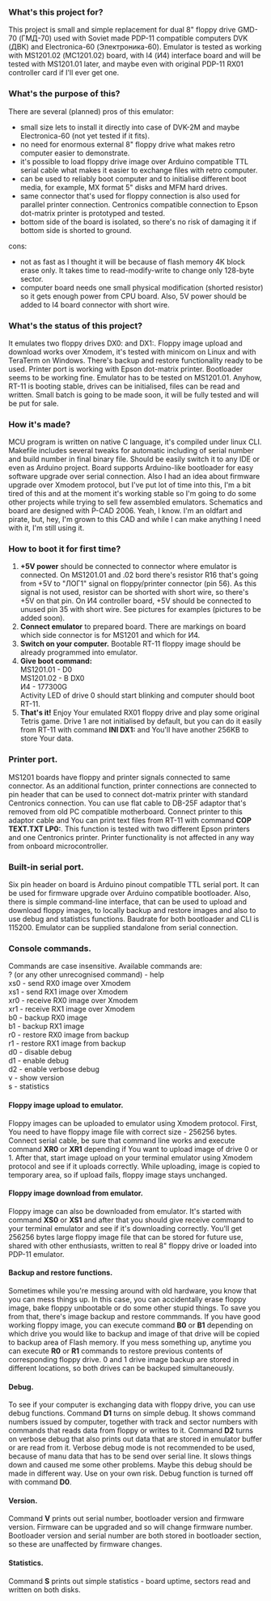 ### What's this project for?
This project is small and simple replacement for dual 8" floppy drive GMD-70 (ГМД-70) used with Soviet made PDP-11 compatible computers DVK (ДВК) and Electronica-60 (Электроника-60). Emulator is tested as working with MS1201.02 (МС1201.02) board, with I4 (И4) interface board and will be tested with MS1201.01 later, and maybe even with original PDP-11 RX01 controller card if I'll ever get one.

### What's the purpose of this?
There are several (planned) pros of this emulator:
- small size lets to install it directly into case of DVK-2M and maybe Electronica-60 (not yet tested if it fits).
- no need for enormous external 8" floppy drive what makes retro computer easier to demonstrate.
- it's possible to load floppy drive image over Arduino compatible TTL serial cable what makes it easier to exchange files with retro computer.
-  can be used to reliably boot computer and to initialise different boot media, for example, MX format 5" disks and MFM hard drives.
-  same connector that's used for floppy connection is also used for parallel printer connection. Centronics compatible connection to Epson dot-matrix printer is prototyped and tested.
- bottom side of the board is isolated, so there's no risk of damaging it if bottom side is shorted to ground.

cons:
- not as fast as I thought it will be because of flash memory 4K block erase only. It takes time to read-modify-write to change only 128-byte sector.
- computer board needs one small physical modification (shorted resistor) so it gets enough power from CPU board. Also, 5V power should be added to I4 board connector with short wire.

### What's the status of this project?
It emulates two floppy drives DX0: and DX1:. Floppy image upload and download works over Xmodem, it's tested with minicom on Linux and with TeraTerm on Windows. There's backup and restore functionality ready to be used. Printer port is working with Epson dot-matrix printer. Bootloader seems to be working fine. Emulator has to be tested on MS1201.01. Anyhow, RT-11 is booting stable, drives can be initialised, files can be read and written. Small batch is going to be made soon, it will be fully tested and will be put for sale.

### How it's made?
MCU program is written on native C language, it's compiled under linux CLI. Makefile includes several tweaks for automatic including of serial number and build number in final binary file. Should be easily switch it to any IDE or even as Arduino project. Board supports Arduino-like bootloader for easy software upgrade over serial connection. Also I had an idea about firmware upgrade over Xmodem protocol, but I've put lot of time into this, I'm a bit tired of this and at the moment it's working stable so I'm going to do some other projects while trying to sell few assembled emulators. Schematics and board are designed with P-CAD 2006. Yeah, I know. I'm an oldfart and pirate, but, hey, I'm grown to this CAD and while I can make anything I need with it, I'm still using it.

### How to boot it for first time?
1. **+5V power** should be connected to connector where emulator is connected. On MS1201.01 and .02 bord there's resistor R16 that's going from +5V to "ЛОГ1" signal on floppy/printer connector (pin 56). As this signal is not used, resistor can be shorted with short wire, so there's +5V on that pin.
On И4 controller board, +5V should be connected to unused pin 35 with short wire. See pictures for examples (pictures to be added soon).  
2. **Connect emulator** to prepared board. There are markings on board which side connector is for MS1201 and which for И4.
3. **Switch on your computer.** Bootable RT-11 floppy image should be already programmed into emulator.
4. **Give boot command:**\
    MS1201.01 - D0\
    MS1201.02 - B DX0\
    И4 - 177300G\
   Activity LED of drive 0 should start blinking and computer should boot RT-11.
5. **That's it!** Enjoy Your emulated RX01 floppy drive and play some original Tetris game. Drive 1 are not initialised by default, but you can do it easily from RT-11 with command **INI DX1:** and You'll have another 256KB to store Your data.

### Printer port.
MS1201 boards have floppy and printer signals connected to same connector. As an additional function, printer connections are connected to pin header that can be used to connect dot-matrix printer with standard Centronics connection. You can use flat cable to DB-25F adaptor that's removed from old PC compatible motherboard. Connect printer to this adaptor cable and You can print text files from RT-11 with command **COP TEXT.TXT LP0:**. This function is tested with two different Epson printers and one Centronics printer. Printer functionality is not affected in any way from onboard microcontroller.

### Built-in serial port.
Six pin header on board is Arduino pinout compatible TTL serial port. It can be used for firmware upgrade over Arduino compatible bootloader. Also, there is simple command-line interface, that can be used to upload and download floppy images, to locally backup and restore images and also to use debug and statistics functions. Baudrate for both bootloader and CLI is 115200. Emulator can be supplied standalone from serial connection.

### Console commands.
Commands are case insensitive. Available commands are:\
? (or any other unrecognised command) - help\
xs0 - send RX0 image over Xmodem\
xs1 - send RX1 image over Xmodem\
xr0 - receive RX0 image over Xmodem\
xr1 - receive RX1 image over Xmodem\
b0 - backup RX0 image\
b1 - backup RX1 image\
r0 - restore RX0 image from backup\
r1 - restore RX1 image from backup\
d0 - disable debug\
d1 - enable debug\
d2 - enable verbose debug\
v - show version\
s - statistics

#### Floppy image upload to emulator.
Floppy images can be uploaded to emulator using Xmodem protocol. First, You need to have floppy image file with correct size - 256256 bytes. Connect serial cable, be sure that command line works and execute command **XR0** or **XR1** depending if You want to upload image of drive 0 or 1. After that, start image upload on your terminal emulator using Xmodem protocol and see if it uploads correctly. While uploading, image is copied to temporary area, so if upload fails, floppy image stays unchanged.

#### Floppy image download from emulator.
Floppy image can also be downloaded from emulator. It's started with command **XS0** or **XS1** and after that you should give receive command to your terminal emulator and see if it's downloading correctly. You'll get 256256 bytes large floppy image file that can be stored for future use, shared with other enthusiasts, written to real 8" floppy drive or loaded into PDP-11 emulator.

#### Backup and restore functions.
Sometimes while you're messing around with old hardware, you know that you can mess things up. In this case, you can accidentally erase floppy image, bake floppy unbootable or do some other stupid things. To save you from that, there's image backup and restore commmands. If you have good working floppy image, you can execute command **B0** or **B1** depending on which drive you would like to backup and image of that drive will be copied to backup area of Flash memory. If you mess something up, anytime you can execute **R0** or **R1** commands to restore previous contents of corresponding floppy drive. 0 and 1 drive image backup are stored in different locations, so both drives can be backuped simultaneously.

#### Debug.
To see if your computer is exchanging data with floppy drive, you can use debug functions. Command **D1** turns on simple debug. It shows command numbers issued by computer, together with track and sector numbers with commands that reads data from floppy or writes to it. Command **D2** turns on verbose debug that also prints out data that are stored in emulator buffer or are read from it. Verbose debug mode is not recommended to be used, because of manu data that has to be send over serial line. It slows things down and caused me some other problems. Maybe this debug should be made in different way. Use on your own risk.
Debug function is turned off with command **D0**.

#### Version.
Command **V** prints out serial number, bootloader version and firmware version. Firmware can be upgraded and so will change firmware number. Bootloader version and serial number are both stored in bootloader section, so these are unaffected by firmware changes.

#### Statistics.
Command **S** prints out simple statistics - board uptime, sectors read and written on both disks.
